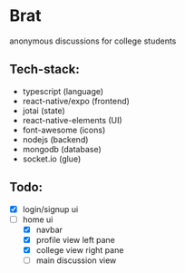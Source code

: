 # Brat
anonymous discussions for college students

## Tech-stack:
 - typescript (language)
 - react-native/expo (frontend)
 - jotai (state)
 - react-native-elements (UI)
 - font-awesome (icons)
 - nodejs (backend)
 - mongodb (database)
 - socket.io (glue)

## Todo:
 - [x] login/signup ui
 - [ ] home ui
    - [x] navbar
    - [x] profile view left pane
    - [x] college view right pane  
    - [ ] main discussion view